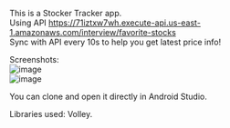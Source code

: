 This is a Stocker Tracker app.  
Using API https://71iztxw7wh.execute-api.us-east-1.amazonaws.com/interview/favorite-stocks  
Sync with API every 10s to help you get latest price info!  

Screenshots:  
![image](https://user-images.githubusercontent.com/59666402/132738414-51e56068-5dd4-4fcc-a2b2-b6e823533acc.png)  
![image](https://user-images.githubusercontent.com/59666402/132738493-e907626d-8b2f-406d-af33-c7a65c91f840.png)  

You can clone and open it directly in Android Studio.

Libraries used: Volley.
